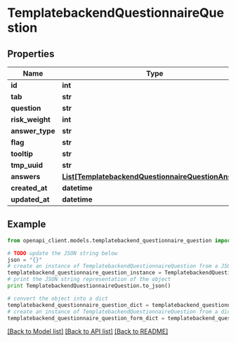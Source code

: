 # TemplatebackendQuestionnaireQuestion


## Properties

Name | Type | Description | Notes
------------ | ------------- | ------------- | -------------
**id** | **int** |  | [optional] 
**tab** | **str** |  | [optional] 
**question** | **str** |  | [optional] 
**risk_weight** | **int** |  | [optional] 
**answer_type** | **str** |  | [optional] 
**flag** | **str** |  | [optional] 
**tooltip** | **str** |  | [optional] 
**tmp_uuid** | **str** |  | [optional] 
**answers** | [**List[TemplatebackendQuestionnaireQuestionAnswer]**](TemplatebackendQuestionnaireQuestionAnswer.md) |  | [optional] 
**created_at** | **datetime** |  | [optional] 
**updated_at** | **datetime** |  | [optional] 

## Example

```python
from openapi_client.models.templatebackend_questionnaire_question import TemplatebackendQuestionnaireQuestion

# TODO update the JSON string below
json = "{}"
# create an instance of TemplatebackendQuestionnaireQuestion from a JSON string
templatebackend_questionnaire_question_instance = TemplatebackendQuestionnaireQuestion.from_json(json)
# print the JSON string representation of the object
print TemplatebackendQuestionnaireQuestion.to_json()

# convert the object into a dict
templatebackend_questionnaire_question_dict = templatebackend_questionnaire_question_instance.to_dict()
# create an instance of TemplatebackendQuestionnaireQuestion from a dict
templatebackend_questionnaire_question_form_dict = templatebackend_questionnaire_question.from_dict(templatebackend_questionnaire_question_dict)
```
[[Back to Model list]](../README.md#documentation-for-models) [[Back to API list]](../README.md#documentation-for-api-endpoints) [[Back to README]](../README.md)


